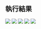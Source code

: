 
## 執行結果
![](https://github.com/sean207cc/MCU-course/blob/14eff9d3a4633073b51959be437a76421097c897/images/1%20(1).jpg?raw=true)
![](https://github.com/sean207cc/MCU-course/blob/14eff9d3a4633073b51959be437a76421097c897/images/1%20(2).jpg?raw=true)
![](https://github.com/sean207cc/MCU-course/blob/14eff9d3a4633073b51959be437a76421097c897/images/1%20(3).jpg?raw=true)
![](https://github.com/sean207cc/MCU-course/blob/14eff9d3a4633073b51959be437a76421097c897/images/1%20(4).jpg?raw=true)
![](https://github.com/sean207cc/MCU-course/blob/14eff9d3a4633073b51959be437a76421097c897/images/1%20(5).jpg?raw=true)
